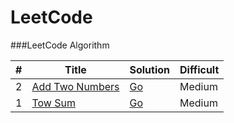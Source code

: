 LeetCode
========

###LeetCode Algorithm

| # | Title | Solution | Difficult |  
|---|-------|----------|-----------|
| 2 |[Add Two Numbers](https://oj.leetcode.com/problems/add-two-numbers/)| [Go]()|Medium|
| 1 |[Tow Sum](https://oj.leetcode.com/problems/two-sum/)| [Go]() |Medium|
